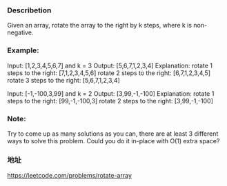 ### Describetion
Given an array, rotate the array to the right by k steps, where k is non-negative.

### Example:
Input: [1,2,3,4,5,6,7] and k = 3
Output: [5,6,7,1,2,3,4]
Explanation:
rotate 1 steps to the right: [7,1,2,3,4,5,6]
rotate 2 steps to the right: [6,7,1,2,3,4,5]
rotate 3 steps to the right: [5,6,7,1,2,3,4]


Input: [-1,-100,3,99] and k = 2
Output: [3,99,-1,-100]
Explanation: 
rotate 1 steps to the right: [99,-1,-100,3]
rotate 2 steps to the right: [3,99,-1,-100]

### Note:

Try to come up as many solutions as you can, there are at least 3 different ways to solve this problem.
Could you do it in-place with O(1) extra space?

### 地址
https://leetcode.com/problems/rotate-array
